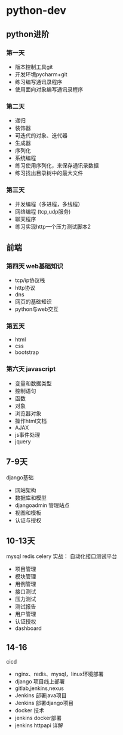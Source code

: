 # python-dev
## python进阶
### 第一天
* 版本控制工具git
* 开发环境pycharm+git
* 练习编写通讯录程序
* 使用面向对象编写通讯录程序


###  第二天
* 递归
* 装饰器
* 可迭代的对象、迭代器
* 生成器
* 序列化
* 系统编程
* 练习使用序列化，来保存通讯录数据
* 练习找出目录树中的最大文件

### 第三天
* 并发编程（多进程，多线程）
* 网络编程 (tcp,udp服务)
* 聊天程序
* 练习实现http一个压力测试脚本2

## 前端
### 第四天 web基础知识
* tcp/ip协议栈
* http协议
* dns
* 网页的基础知识
* python与web交互

### 第五天
* html
* css
* bootstrap

### 第六天  javascript
* 变量和数据类型
* 控制语句
* 函数
* 对象
* 浏览器对象
* 操作html文档
* AJAX
* js事件处理
* jquery


## 7-9天
django基础
* 网站架构
* 数据库和模型
* djangoadmin 管理站点
* 视图和模板
* 认证与授权

## 10-13天

mysql redis celery
实战： 自动化接口测试平台

* 项目管理
* 模块管理
* 用例管理
* 接口测试
* 压力测试
* 测试报告
* 用户管理
* 认证授权
* dashboard

## 14-16
cicd
* nginx、redis、mysql，linux环境部署
* django 项目线上部署
* gitlab,jenkins,nexus
* Jenkins 部署java项目
* Jenkins 部署django项目
* docker 技术
* jenkins docker部署
* jenkins httpapi 详解